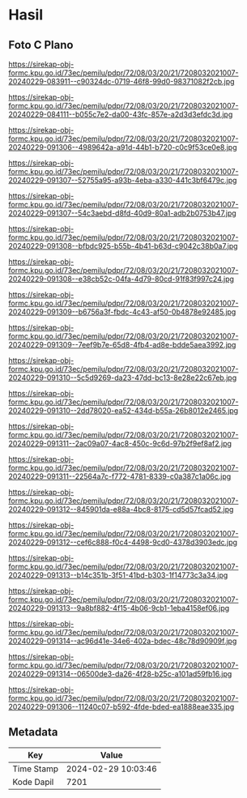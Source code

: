 # Hasil

## Foto C Plano

https://sirekap-obj-formc.kpu.go.id/73ec/pemilu/pdpr/72/08/03/20/21/7208032021007-20240229-083911--c90324dc-0719-46f8-99d0-98371082f2cb.jpg

https://sirekap-obj-formc.kpu.go.id/73ec/pemilu/pdpr/72/08/03/20/21/7208032021007-20240229-084111--b055c7e2-da00-43fc-857e-a2d3d3efdc3d.jpg

https://sirekap-obj-formc.kpu.go.id/73ec/pemilu/pdpr/72/08/03/20/21/7208032021007-20240229-091306--4989642a-a91d-44b1-b720-c0c9f53ce0e8.jpg

https://sirekap-obj-formc.kpu.go.id/73ec/pemilu/pdpr/72/08/03/20/21/7208032021007-20240229-091307--52755a95-a93b-4eba-a330-441c3bf6479c.jpg

https://sirekap-obj-formc.kpu.go.id/73ec/pemilu/pdpr/72/08/03/20/21/7208032021007-20240229-091307--54c3aebd-d8fd-40d9-80a1-adb2b0753b47.jpg

https://sirekap-obj-formc.kpu.go.id/73ec/pemilu/pdpr/72/08/03/20/21/7208032021007-20240229-091308--bfbdc925-b55b-4b41-b63d-c9042c38b0a7.jpg

https://sirekap-obj-formc.kpu.go.id/73ec/pemilu/pdpr/72/08/03/20/21/7208032021007-20240229-091308--e38cb52c-04fa-4d79-80cd-91f83f997c24.jpg

https://sirekap-obj-formc.kpu.go.id/73ec/pemilu/pdpr/72/08/03/20/21/7208032021007-20240229-091309--b6756a3f-fbdc-4c43-af50-0b4878e92485.jpg

https://sirekap-obj-formc.kpu.go.id/73ec/pemilu/pdpr/72/08/03/20/21/7208032021007-20240229-091309--7eef9b7e-65d8-4fb4-ad8e-bdde5aea3992.jpg

https://sirekap-obj-formc.kpu.go.id/73ec/pemilu/pdpr/72/08/03/20/21/7208032021007-20240229-091310--5c5d9269-da23-47dd-bc13-8e28e22c67eb.jpg

https://sirekap-obj-formc.kpu.go.id/73ec/pemilu/pdpr/72/08/03/20/21/7208032021007-20240229-091310--2dd78020-ea52-434d-b55a-26b8012e2465.jpg

https://sirekap-obj-formc.kpu.go.id/73ec/pemilu/pdpr/72/08/03/20/21/7208032021007-20240229-091311--2ac09a07-4ac8-450c-9c6d-97b2f9ef8af2.jpg

https://sirekap-obj-formc.kpu.go.id/73ec/pemilu/pdpr/72/08/03/20/21/7208032021007-20240229-091311--22564a7c-f772-4781-8339-c0a387c1a06c.jpg

https://sirekap-obj-formc.kpu.go.id/73ec/pemilu/pdpr/72/08/03/20/21/7208032021007-20240229-091312--845901da-e88a-4bc8-8175-cd5d57fcad52.jpg

https://sirekap-obj-formc.kpu.go.id/73ec/pemilu/pdpr/72/08/03/20/21/7208032021007-20240229-091312--cef6c888-f0c4-4498-9cd0-4378d3903edc.jpg

https://sirekap-obj-formc.kpu.go.id/73ec/pemilu/pdpr/72/08/03/20/21/7208032021007-20240229-091313--b14c351b-3f51-41bd-b303-1f14773c3a34.jpg

https://sirekap-obj-formc.kpu.go.id/73ec/pemilu/pdpr/72/08/03/20/21/7208032021007-20240229-091313--9a8bf882-4f15-4b06-9cb1-1eba4158ef06.jpg

https://sirekap-obj-formc.kpu.go.id/73ec/pemilu/pdpr/72/08/03/20/21/7208032021007-20240229-091314--ac96d41e-34e6-402a-bdec-48c78d90909f.jpg

https://sirekap-obj-formc.kpu.go.id/73ec/pemilu/pdpr/72/08/03/20/21/7208032021007-20240229-091314--06500de3-da26-4f28-b25c-a101ad59fb16.jpg

https://sirekap-obj-formc.kpu.go.id/73ec/pemilu/pdpr/72/08/03/20/21/7208032021007-20240229-091306--11240c07-b592-4fde-bded-ea1888eae335.jpg


## Metadata

| Key        | Value               |
| ---------- | ------------------- |
| Time Stamp | 2024-02-29 10:03:46 |
| Kode Dapil | 7201                |




